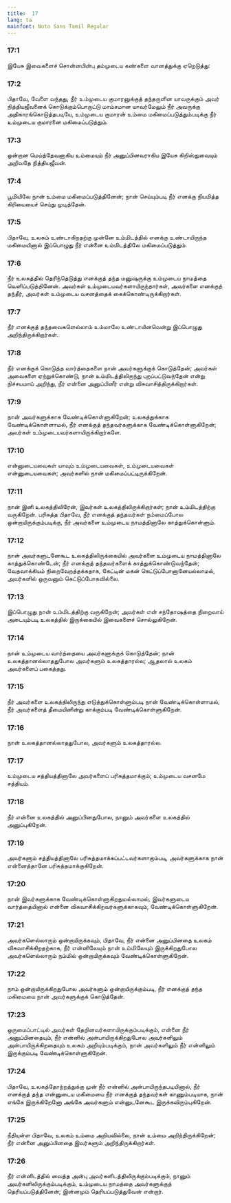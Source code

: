 ```yaml
---
title:  17
lang: ta
mainfont: Noto Sans Tamil Regular
---
```


###  17:1

இயேசு இவைகளைச் சொன்னபின்பு தம்முடைய கண்களை வானத்துக்கு ஏறெடுத்து:

###  17:2

பிதாவே, வேளை வந்தது, நீர் உம்முடைய குமாரனுக்குத் தந்தருளின யாவருக்கும் அவர் நித்தியஜீவனைக் கொடுக்கும்பொருட்டு மாம்சமான யாவர்மேலும் நீர் அவருக்கு அதிகாரங்கொடுத்தபடியே, உம்முடைய குமாரன் உம்மை மகிமைப்படுத்தும்படிக்கு நீர் உம்முடைய குமாரனை மகிமைப்படுத்தும்.

###  17:3

ஒன்றான மெய்த்தேவனாகிய உம்மையும் நீர் அனுப்பினவராகிய இயேசு கிறிஸ்துவையும் அறிவதே நித்தியஜீவன்.

###  17:4

பூமியிலே நான் உம்மை மகிமைப்படுத்தினேன்; நான் செய்யும்படி நீர் எனக்கு நியமித்த கிரியையைச் செய்து முடித்தேன்.

###  17:5

பிதாவே, உலகம் உண்டாகிறதற்கு முன்னே உம்மிடத்தில் எனக்கு உண்டாயிருந்த மகிமையினால் இப்பொழுது நீர் என்னை உம்மிடத்திலே மகிமைப்படுத்தும்.

###  17:6

நீர் உலகத்தில் தெரிந்தெடுத்து எனக்குத் தந்த மனுஷருக்கு உம்முடைய நாமத்தை வெளிப்படுத்தினேன். அவர்கள் உம்முடையவர்களாயிருந்தார்கள், அவர்களை எனக்குத் தந்தீர், அவர்கள் உம்முடைய வசனத்தைக் கைக்கொண்டிருக்கிறார்கள்.

###  17:7

நீர் எனக்குத் தந்தவைகளெல்லாம் உம்மாலே உண்டாயினவென்று இப்பொழுது அறிந்திருக்கிறார்கள்.

###  17:8

நீர் எனக்குக் கொடுத்த வார்த்தைகளை நான் அவர்களுக்குக் கொடுத்தேன்; அவர்கள் அவைகளை ஏற்றுக்கொண்டு, நான் உம்மிடத்திலிருந்து புறப்பட்டுவந்தேன் என்று நிச்சயமாய் அறிந்து, நீர் என்னை அனுப்பினீர் என்று விசுவாசித்திருக்கிறார்கள்.

###  17:9

நான் அவர்களுக்காக வேண்டிக்கொள்ளுகிறேன்; உலகத்துக்காக வேண்டிக்கொள்ளாமல், நீர் எனக்குத் தந்தவர்களுக்காக வேண்டிக்கொள்ளுகிறேன்; அவர்கள் உம்முடையவர்களாயிருக்கிறார்களே.

###  17:10

என்னுடையவைகள் யாவும் உம்முடையவைகள், உம்முடையவைகள் என்னுடையவைகள்; அவர்களில் நான் மகிமைப்பட்டிருக்கிறேன்.

###  17:11

நான் இனி உலகத்திலிரேன், இவர்கள் உலகத்திலிருக்கிறார்கள்; நான் உம்மிடத்திற்கு வருகிறேன். பரிசுத்த பிதாவே, நீர் எனக்குத் தந்தவர்கள் நம்மைப்போல ஒன்றாயிருக்கும்படிக்கு, நீர் அவர்களை உம்முடைய நாமத்தினாலே காத்துக்கொள்ளும்.

###  17:12

நான் அவர்களுடனேகூட உலகத்திலிருக்கையில் அவர்களை உம்முடைய நாமத்தினாலே காத்துக்கொண்டேன்; நீர் எனக்குத் தந்தவர்களைக் காத்துக்கொண்டுவந்தேன்; வேதவாக்கியம் நிறைவேறத்தக்கதாக, கேட்டின் மகன் கெட்டுப்போனானேயல்லாமல், அவர்களில் ஒருவனும் கெட்டுப்போகவில்லை.

###  17:13

இப்பொழுது நான் உம்மிடத்திற்கு வருகிறேன்; அவர்கள் என் சந்தோஷத்தை நிறைவாய் அடையும்படி உலகத்தில் இருக்கையில் இவைகளைச் சொல்லுகிறேன்.

###  17:14

நான் உம்முடைய வார்த்தையை அவர்களுக்குக் கொடுத்தேன்; நான் உலகத்தானல்லாததுபோல அவர்களும் உலகத்தாரல்ல; ஆதலால் உலகம் அவர்களைப் பகைத்தது.

###  17:15

நீர் அவர்களை உலகத்திலிருந்து எடுத்துக்கொள்ளும்படி நான் வேண்டிக்கொள்ளாமல், நீர் அவர்களைத் தீமையினின்று காக்கும்படி வேண்டிக்கொள்ளுகிறேன்.

###  17:16

நான் உலகத்தானல்லாததுபோல, அவர்களும் உலகத்தாரல்ல.

###  17:17

உம்முடைய சத்தியத்தினாலே அவர்களைப் பரிசுத்தமாக்கும்; உம்முடைய வசனமே சத்தியம்.

###  17:18

நீர் என்னை உலகத்தில் அனுப்பினதுபோல, நானும் அவர்களை உலகத்தில் அனுப்புகிறேன்.

###  17:19

அவர்களும் சத்தியத்தினாலே பரிசுத்தமாக்கப்பட்டவர்களாகும்படி, அவர்களுக்காக நான் என்னைத்தானே பரிசுத்தமாக்குகிறேன்.

###  17:20

நான் இவர்களுக்காக வேண்டிக்கொள்ளுகிறதுமல்லாமல், இவர்களுடைய வார்த்தையினால் என்னை விசுவாசிக்கிறவர்களுக்காகவும், வேண்டிக்கொள்ளுகிறேன்.

###  17:21

அவர்களெல்லாரும் ஒன்றாயிருக்கவும், பிதாவே, நீர் என்னை அனுப்பினதை உலகம் விசுவாசிக்கிறதற்காக, நீர் என்னிலேயும் நான் உம்மிலேயும் இருக்கிறதுபோல அவர்களெல்லாரும் நம்மில் ஒன்றாயிருக்கவும் வேண்டிக்கொள்ளுகிறேன்.

###  17:22

நாம் ஒன்றாயிருக்கிறதுபோல அவர்களும் ஒன்றாயிருக்கும்படி, நீர் எனக்குத் தந்த மகிமையை நான் அவர்களுக்குக் கொடுத்தேன்.

###  17:23

ஒருமைப்பாட்டில் அவர்கள் தேறினவர்களாயிருக்கும்படிக்கும், என்னை நீர் அனுப்பினதையும், நீர் என்னில் அன்பாயிருக்கிறதுபோல அவர்களிலும் அன்பாயிருக்கிறதையும் உலகம் அறியும்படிக்கும், நான் அவர்களிலும் நீர் என்னிலும் இருக்கும்படி வேண்டிக்கொள்ளுகிறேன்.

###  17:24

பிதாவே, உலகத்தோற்றத்துக்கு முன் நீர் என்னில் அன்பாயிருந்தபடியினால், நீர் எனக்குத் தந்த என்னுடைய மகிமையை நீர் எனக்குத் தந்தவர்கள் காணும்படியாக, நான் எங்கே இருக்கிறேனோ அங்கே அவர்களும் என்னுடனேகூட இருக்கவிரும்புகிறேன்.

###  17:25

நீதியுள்ள பிதாவே, உலகம் உம்மை அறியவில்லை, நான் உம்மை அறிந்திருக்கிறேன்; நீர் என்னை அனுப்பினதை இவர்களும் அறிந்திருக்கிறார்கள்.

###  17:26

நீர் என்னிடத்தில் வைத்த அன்பு அவர்களிடத்திலிருக்கும்படிக்கும், நானும் அவர்களிலிருக்கும்படிக்கும், உம்முடைய நாமத்தை அவர்களுக்குத் தெரியப்படுத்தினேன்; இன்னமும் தெரியப்படுத்துவேன் என்றார்.

